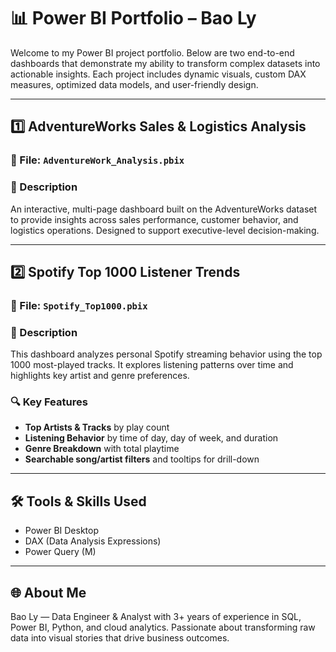 # 📊 Power BI Portfolio – Bao Ly

Welcome to my Power BI project portfolio. Below are two end-to-end dashboards that demonstrate my ability to transform complex datasets into actionable insights. Each project includes dynamic visuals, custom DAX measures, optimized data models, and user-friendly design.

---

## 1️⃣ AdventureWorks Sales & Logistics Analysis

### 🧾 File: `AdventureWork_Analysis.pbix`

### 📌 Description
An interactive, multi-page dashboard built on the AdventureWorks dataset to provide insights across sales performance, customer behavior, and logistics operations. Designed to support executive-level decision-making.

---

## 2️⃣ Spotify Top 1000 Listener Trends

### 🧾 File: `Spotify_Top1000.pbix`

### 📌 Description
This dashboard analyzes personal Spotify streaming behavior using the top 1000 most-played tracks. It explores listening patterns over time and highlights key artist and genre preferences.

### 🔍 Key Features
- **Top Artists & Tracks** by play count
- **Listening Behavior** by time of day, day of week, and duration
- **Genre Breakdown** with total playtime
- **Searchable song/artist filters** and tooltips for drill-down

---

## 🛠️ Tools & Skills Used
- Power BI Desktop
- DAX (Data Analysis Expressions)
- Power Query (M)

---

## 🌐 About Me
Bao Ly — Data Engineer & Analyst with 3+ years of experience in SQL, Power BI, Python, and cloud analytics. Passionate about transforming raw data into visual stories that drive business outcomes.


